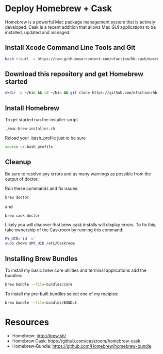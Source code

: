 # Deploy Homebrew + Cask

Homebrew is a powerful Mac package management system that is actively developed.  Cask is a recent addition that allows Mac GUI applications to be installed, updated and managed.

## Install Xcode Command Line Tools and Git

```bash
bash <(curl -s https://raw.githubusercontent.com/nfaction/hb-cask/master/pre-install.sh)
```

## Download this repository and get Homebrew started
```bash
mkdir -p ~/bin && cd ~/bin && git clone https://github.com/nfaction/hb-cask.git &&  cd ~/bin/hb-cask/
```

## Install Homebrew

To get started run the installer script
```bash
./mac-brew-installer.sh
```

Reload your .bash_profile just to be sure
```bash
source ~/.bash_profile
```

## Cleanup
Be sure to resolve any errors and as many warnings as possible from the output of doctor.

Run these commands and fix issues:
```bash
brew doctor
```
and
```bash
brew cask doctor
```

Likely you will discover that brew cask installs will display errors.  To fix this, take ownership of the Caskroom by running this command:

```bash
MY_UID=`id -u`
sudo chown $MY_UID /etc/Caskroom
```

## Installing Brew Bundles

To install my basic brew core utilities and terminal applications add the bundles:
```bash
brew bundle --file=bundles/core
```

To install my pre-built bundles select one of my recipies:
```bash
brew bundle --file=bundles/BUNDLE
```


# Resources
* Homebrew: http://brew.sh/
* Homebrew Cask: https://github.com/caskroom/homebrew-cask
* Homebrew-Bundle: https://github.com/Homebrew/homebrew-bundle
